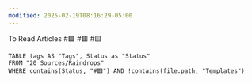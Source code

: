```yaml
---
modified: 2025-02-19T08:16:29-05:00
---
```

To Read Articles
#🟩 
#🟥 
#🟨  

```dataview
TABLE tags AS "Tags", Status as "Status"
FROM "20 Sources/Raindrops"
WHERE contains(Status, "#🟥") AND !contains(file.path, "Templates")
```